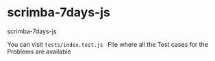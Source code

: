 # scrimba-7days-js
scrimba-7days-js


You can visit `tests/index.test.js ` FIle where all the Test cases for the Problems are available
